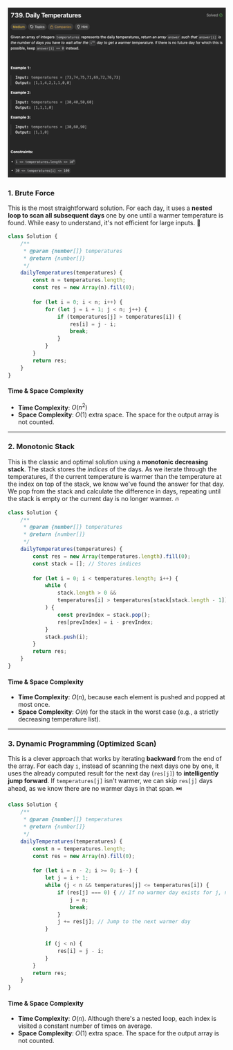 ![Daily Temperatures](/asset/images/dailyTemperatures.png)


### 1\. Brute Force

This is the most straightforward solution. For each day, it uses a **nested loop to scan all subsequent days** one by one until a warmer temperature is found. While easy to understand, it's not efficient for large inputs. 🐢

```javascript
class Solution {
    /**
     * @param {number[]} temperatures
     * @return {number[]}
     */
    dailyTemperatures(temperatures) {
        const n = temperatures.length;
        const res = new Array(n).fill(0);

        for (let i = 0; i < n; i++) {
            for (let j = i + 1; j < n; j++) {
                if (temperatures[j] > temperatures[i]) {
                    res[i] = j - i;
                    break;
                }
            }
        }
        return res;
    }
}
```

#### **Time & Space Complexity**

  * **Time Complexity**: $O(n^2)$
  * **Space Complexity**: $O(1)$ extra space. The space for the output array is not counted.

-----

### 2\. Monotonic Stack

This is the classic and optimal solution using a **monotonic decreasing stack**. The stack stores the *indices* of the days. As we iterate through the temperatures, if the current temperature is warmer than the temperature at the index on top of the stack, we know we've found the answer for that day. We pop from the stack and calculate the difference in days, repeating until the stack is empty or the current day is no longer warmer. 🔥

```javascript
class Solution {
    /**
     * @param {number[]} temperatures
     * @return {number[]}
     */
    dailyTemperatures(temperatures) {
        const res = new Array(temperatures.length).fill(0);
        const stack = []; // Stores indices

        for (let i = 0; i < temperatures.length; i++) {
            while (
                stack.length > 0 &&
                temperatures[i] > temperatures[stack[stack.length - 1]]
            ) {
                const prevIndex = stack.pop();
                res[prevIndex] = i - prevIndex;
            }
            stack.push(i);
        }
        return res;
    }
}
```

#### **Time & Space Complexity**

  * **Time Complexity**: $O(n)$, because each element is pushed and popped at most once.
  * **Space Complexity**: $O(n)$ for the stack in the worst case (e.g., a strictly decreasing temperature list).

-----

### 3\. Dynamic Programming (Optimized Scan)

This is a clever approach that works by iterating **backward** from the end of the array. For each day `i`, instead of scanning the next days one by one, it uses the already computed result for the next day (`res[j]`) to **intelligently jump forward**. If `temperatures[j]` isn't warmer, we can skip `res[j]` days ahead, as we know there are no warmer days in that span. ⏭️

```javascript
class Solution {
    /**
     * @param {number[]} temperatures
     * @return {number[]}
     */
    dailyTemperatures(temperatures) {
        const n = temperatures.length;
        const res = new Array(n).fill(0);

        for (let i = n - 2; i >= 0; i--) {
            let j = i + 1;
            while (j < n && temperatures[j] <= temperatures[i]) {
                if (res[j] === 0) { // If no warmer day exists for j, none will for i
                    j = n;
                    break;
                }
                j += res[j]; // Jump to the next warmer day
            }

            if (j < n) {
                res[i] = j - i;
            }
        }
        return res;
    }
}
```

#### **Time & Space Complexity**

  * **Time Complexity**: $O(n)$. Although there's a nested loop, each index is visited a constant number of times on average.
  * **Space Complexity**: $O(1)$ extra space. The space for the output array is not counted.
